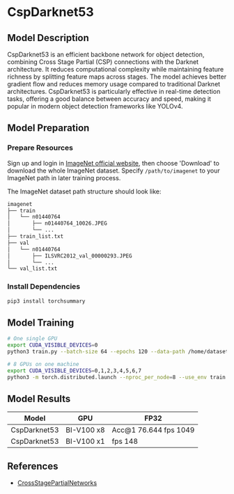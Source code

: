 # CspDarknet53

## Model Description

CspDarknet53 is an efficient backbone network for object detection, combining Cross Stage Partial (CSP) connections with
the Darknet architecture. It reduces computational complexity while maintaining feature richness by splitting feature
maps across stages. The model achieves better gradient flow and reduces memory usage compared to traditional Darknet
architectures. CspDarknet53 is particularly effective in real-time detection tasks, offering a good balance between
accuracy and speed, making it popular in modern object detection frameworks like YOLOv4.

## Model Preparation

### Prepare Resources

Sign up and login in [ImageNet official website](https://www.image-net.org/index.php), then choose 'Download' to
download the whole ImageNet dataset. Specify `/path/to/imagenet` to your ImageNet path in later training process.

The ImageNet dataset path structure should look like:

```bash
imagenet
├── train
│   └── n01440764
│       ├── n01440764_10026.JPEG
│       └── ...
├── train_list.txt
├── val
│   └── n01440764
│       ├── ILSVRC2012_val_00000293.JPEG
│       └── ...
└── val_list.txt
```

### Install Dependencies

```bash
pip3 install torchsummary
```

## Model Training

```bash
# One single GPU
export CUDA_VISIBLE_DEVICES=0
python3 train.py --batch-size 64 --epochs 120 --data-path /home/datasets/cv/imagenet

# 8 GPUs on one machine
export CUDA_VISIBLE_DEVICES=0,1,2,3,4,5,6,7
python3 -m torch.distributed.launch --nproc_per_node=8 --use_env train.py --batch-size 64 --epochs 120 --data-path /home/datasets/cv/imagenet
```

## Model Results

| Model        | GPU        | FP32                      |
|--------------|------------|---------------------------|
| CspDarknet53 | BI-V100 x8 | Acc@1 76.644     fps 1049 |
| CspDarknet53 | BI-V100 x1 | fps 148                   |

## References

- [CrossStagePartialNetworks](https://github.com/WongKinYiu/CrossStagePartialNetworks)
